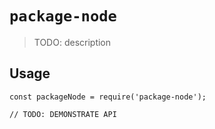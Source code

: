 # `package-node`

> TODO: description

## Usage

```
const packageNode = require('package-node');

// TODO: DEMONSTRATE API
```
